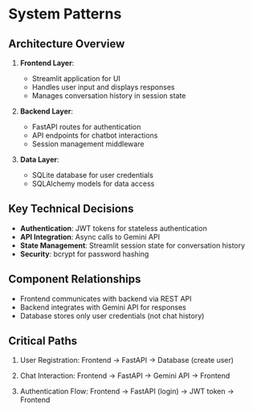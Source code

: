 # System Patterns

## Architecture Overview
1. **Frontend Layer**:
   - Streamlit application for UI
   - Handles user input and displays responses
   - Manages conversation history in session state

2. **Backend Layer**:
   - FastAPI routes for authentication
   - API endpoints for chatbot interactions
   - Session management middleware

3. **Data Layer**:
   - SQLite database for user credentials
   - SQLAlchemy models for data access

## Key Technical Decisions
- **Authentication**: JWT tokens for stateless authentication
- **API Integration**: Async calls to Gemini API
- **State Management**: Streamlit session state for conversation history
- **Security**: bcrypt for password hashing

## Component Relationships
- Frontend communicates with backend via REST API
- Backend integrates with Gemini API for responses
- Database stores only user credentials (not chat history)

## Critical Paths
1. User Registration:
   Frontend → FastAPI → Database (create user)

2. Chat Interaction:
   Frontend → FastAPI → Gemini API → Frontend

3. Authentication Flow:
   Frontend → FastAPI (login) → JWT token → Frontend
